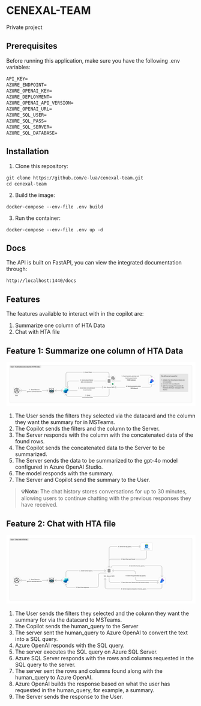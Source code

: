 # CENEXAL-TEAM

Private project

## Prerequisites

Before running this application, make sure you have the following .env variables:
```
API_KEY=
AZURE_ENDPOINT=
AZURE_OPENAI_KEY=
AZURE_DEPLOYMENT=
AZURE_OPENAI_API_VERSION=
AZURE_OPENAI_URL=
AZURE_SQL_USER=
AZURE_SQL_PASS=
AZURE_SQL_SERVER=
AZURE_SQL_DATABASE=
```

## Installation

1. Clone this repository:
```
git clone https://github.com/e-lua/cenexal-team.git
cd cenexal-team
```

2. Build the image:
```
docker-compose --env-file .env build
```

3. Run the container:
```
docker-compose --env-file .env up -d
```

## Docs

The API is built on FastAPI, you can view the integrated documentation through:
```
http://localhost:1440/docs
```

## Features

The features available to interact with in the copilot are:

1. Summarize one column of HTA Data
2. Chat with HTA file

## Feature 1: Summarize one column of HTA Data

![Summarize one column of HTA Data](./assets/SummarizeOneColumnOfHTAData.jpg)

1. The User sends the filters they selected via the datacard and the column they want the summary for in MSTeams.
2. The Copilot sends the filters and the column to the Server.
3. The Server responds with the column with the concatenated data of the found rows.
4. The Copilot sends the concatenated data to the Server to be summarized.
5. The Server sends the data to be summarized to the gpt-4o model configured in Azure OpenAI Studio.
6. The model responds with the summary.
7. The Server and Copilot send the summary to the User.

> **💡Nota:**
> The chat history stores conversations for up to 30 minutes, allowing users to continue chatting with the previous responses they have received.

## Feature 2: Chat with HTA file

![Chat with HTA file](./assets/ChatWithHTAFile.jpg)

1. The User sends the filters they selected and the column they want the summary for via the datacard to MSTeams.
2. The Copilot sends the human_query to the Server
3. The server sent the human_query to Azure OpenAI to convert the text into a SQL query.
4. Azure OpenAI responds with the SQL query.
5. The server executes the SQL query on Azure SQL Server.
6. Azure SQL Server responds with the rows and columns requested in the SQL query to the server.
7. The server sent the rows and columns found along with the human_query to Azure OpenAI.
8. Azure OpenAI builds the response based on what the user has requested in the human_query, for example, a summary.
9. The Server sends the response to the User.